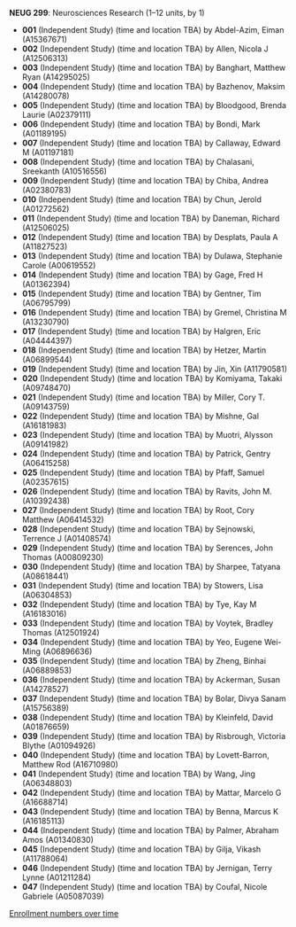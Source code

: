 **NEUG 299**: Neurosciences Research (1–12 units, by 1)

- **001** (Independent Study) (time and location TBA) by Abdel-Azim, Eiman (A15367671)
- **002** (Independent Study) (time and location TBA) by Allen, Nicola J (A12506313)
- **003** (Independent Study) (time and location TBA) by Banghart, Matthew Ryan (A14295025)
- **004** (Independent Study) (time and location TBA) by Bazhenov, Maksim (A14280078)
- **005** (Independent Study) (time and location TBA) by Bloodgood, Brenda Laurie (A02379111)
- **006** (Independent Study) (time and location TBA) by Bondi, Mark (A01189195)
- **007** (Independent Study) (time and location TBA) by Callaway, Edward M (A01197181)
- **008** (Independent Study) (time and location TBA) by Chalasani, Sreekanth (A10516556)
- **009** (Independent Study) (time and location TBA) by Chiba, Andrea (A02380783)
- **010** (Independent Study) (time and location TBA) by Chun, Jerold (A01272562)
- **011** (Independent Study) (time and location TBA) by Daneman, Richard (A12506025)
- **012** (Independent Study) (time and location TBA) by Desplats, Paula A (A11827523)
- **013** (Independent Study) (time and location TBA) by Dulawa, Stephanie Carole (A00619552)
- **014** (Independent Study) (time and location TBA) by Gage, Fred H (A01362394)
- **015** (Independent Study) (time and location TBA) by Gentner, Tim (A06795799)
- **016** (Independent Study) (time and location TBA) by Gremel, Christina M (A13230790)
- **017** (Independent Study) (time and location TBA) by Halgren, Eric (A04444397)
- **018** (Independent Study) (time and location TBA) by Hetzer, Martin (A06899544)
- **019** (Independent Study) (time and location TBA) by Jin, Xin (A11790581)
- **020** (Independent Study) (time and location TBA) by Komiyama, Takaki (A09748470)
- **021** (Independent Study) (time and location TBA) by Miller, Cory T. (A09143759)
- **022** (Independent Study) (time and location TBA) by Mishne, Gal (A16181983)
- **023** (Independent Study) (time and location TBA) by Muotri, Alysson (A09141982)
- **024** (Independent Study) (time and location TBA) by Patrick, Gentry (A06415258)
- **025** (Independent Study) (time and location TBA) by Pfaff, Samuel (A02357615)
- **026** (Independent Study) (time and location TBA) by Ravits, John M. (A10392438)
- **027** (Independent Study) (time and location TBA) by Root, Cory Matthew (A06414532)
- **028** (Independent Study) (time and location TBA) by Sejnowski, Terrence J (A01408574)
- **029** (Independent Study) (time and location TBA) by Serences, John Thomas (A00809230)
- **030** (Independent Study) (time and location TBA) by Sharpee, Tatyana (A08618441)
- **031** (Independent Study) (time and location TBA) by Stowers, Lisa (A06304853)
- **032** (Independent Study) (time and location TBA) by Tye, Kay M (A16183016)
- **033** (Independent Study) (time and location TBA) by Voytek, Bradley Thomas (A12501924)
- **034** (Independent Study) (time and location TBA) by Yeo, Eugene Wei-Ming (A06896636)
- **035** (Independent Study) (time and location TBA) by Zheng, Binhai (A06889853)
- **036** (Independent Study) (time and location TBA) by Ackerman, Susan (A14278527)
- **037** (Independent Study) (time and location TBA) by Bolar, Divya Sanam (A15756389)
- **038** (Independent Study) (time and location TBA) by Kleinfeld, David (A01876659)
- **039** (Independent Study) (time and location TBA) by Risbrough, Victoria Blythe (A01094926)
- **040** (Independent Study) (time and location TBA) by Lovett-Barron, Matthew Rod (A16710980)
- **041** (Independent Study) (time and location TBA) by Wang, Jing (A06348803)
- **042** (Independent Study) (time and location TBA) by Mattar, Marcelo G (A16688714)
- **043** (Independent Study) (time and location TBA) by Benna, Marcus K (A16185113)
- **044** (Independent Study) (time and location TBA) by Palmer, Abraham Amos (A01340830)
- **045** (Independent Study) (time and location TBA) by Gilja, Vikash (A11788064)
- **046** (Independent Study) (time and location TBA) by Jernigan, Terry Lynne (A01211284)
- **047** (Independent Study) (time and location TBA) by Coufal, Nicole Gabriele (A05087039)

[Enrollment numbers over time](./NEUG299.tsv)
